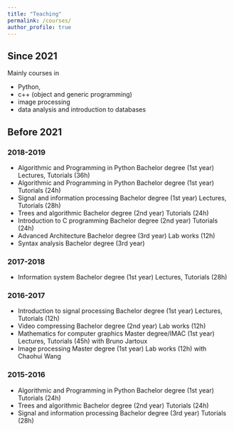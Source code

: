```yaml
---
title: "Teaching"
permalink: /courses/
author_profile: true
---
```


## Since 2021
Mainly courses in 
- Python, 
- c++ (object and generic programming) 
- image processing 
- data analysis and introduction to databases


## Before 2021

### 2018-2019
- Algorithmic and Programming in Python
Bachelor degree (1st year)
Lectures, Tutorials (36h)
- Algorithmic and Programming in Python
Bachelor degree (1st year)
Tutorials (24h)
- Signal and information processing
Bachelor degree (1st year)
Lectures, Tutorials (28h)
- Trees and algorithmic
Bachelor degree (2nd year)
Tutorials (24h)
- Introduction to C programming
Bachelor degree (2nd year)
Tutorials (24h)
- Advanced Architecture
Bachelor degree (3rd year)
Lab works (12h)
- Syntax analysis
Bachelor degree (3rd year)

### 2017-2018
- Information system
Bachelor degree (1st year)
Lectures, Tutorials (28h)

### 2016-2017
- Introduction to signal processing
Bachelor degree (1st year)
Lectures, Tutorials (12h)
- Video compressing
Bachelor degree (2nd year)
Lab works (12h)
- Mathematics for computer graphics
Master degree/IMAC (1st year)
Lectures, Tutorials (45h) with Bruno Jartoux
- Image processing
Master degree (1st year)
Lab works (12h) with Chaohui Wang

### 2015-2016
- Algorithmic and Programming in Python
Bachelor degree (1st year)
Tutorials (24h)
- Trees and algorithmic
Bachelor degree (2nd year)
Tutorials (24h)
- Signal and information processing
Bachelor degree (3rd year)
Tutorials (28h)